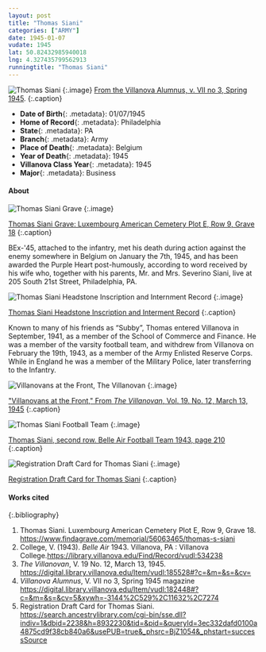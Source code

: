 ```yaml
---
layout: post
title: "Thomas Siani"
categories: ["ARMY"]
date: 1945-01-07
vudate: 1945
lat: 50.82432985940018
lng: 4.327435799562913
runningtitle: "Thomas Siani"
---
```


![Thomas Siani](images/SianiThomas_VillanovaAlumnus_1.jpg)
  {:.image}
[From the Villanova Alumnus, v. VII no 3, Spring 1945](https://digital.library.villanova.edu/Item/vudl:182448#?c=&m=&s=&cv=5&xywh=-3144%2C529%2C11632%2C7274).
  {:.caption}

* **Date of Birth**{: .metadata}: 01/07/1945
* **Home of Record**{: .metadata}: Philadelphia
* **State**{: .metadata}: PA
* **Branch**{: .metadata}: Army
* **Place of Death**{: .metadata}: Belgium
* **Year of Death**{: .metadata}: 1945
* **Villanova Class Year**{: .metadata}: 1945
* **Major**{: .metadata}: Business


#### About

![Thomas Siani Grave](images/SianiThomasGrave_3.jpg)
  {:.image}

[Thomas Siani Grave: Luxembourg American Cemetery Plot E, Row 9, Grave 18](https://www.findagrave.com/memorial/56063465/thomas-s-siani)
  {:.caption}

BEx-'45, attached to the infantry, met his death during action against the enemy somewhere in Belgium on January the 7th, 1945, and has been awarded the Purple Heart post-humously, according to word received by his wife who, together with his parents, Mr. and Mrs. Severino Siani, live at 205 South 21st Street, Philadelphia, PA.

![Thomas Siani Headstone Inscription and Internment Record](images/SianiThomas_HeadstoneInscription_2.jpg)
  {:.image}

[Thomas Siani Headstone Inscription and Interment Record](https://search.ancestrylibrary.com/cgi-bin/sse.dll?indiv=1&dbid=9170&h=96352&tid=&pid=&queryId=532f107539757de0ae5225aa303e891c&usePUB=true&_phsrc=BjZ1058&_phstart=successSource)
  {:.caption}

Known to many of his friends as “Subby”, Thomas entered Villanova in September, 1941, as a member of the School of Commerce and Finance. He was a member of the varsity football team, and withdrew from Villanova on February the 19th, 1943, as a member of the Army Enlisted Reserve Corps. While in England he was a member of the Military Police, later transferring to the Infantry.

![Villanovans at the Front, The Villanovan](images/SianiThomas_TheVillanovan_4.png)
  {:.image}

["Villanovans at the Front," From _The Villanovan_, Vol. 19. No. 12, March 13, 1945](https://digital.library.villanova.edu/Item/vudl:185528#?c=&m=&s=&cv=)
  {:.caption}

![Thomas Siani Football Team](images/SianiThomas_1943FootballBelleAir_5.jpg)
  {:.image}

[Thomas Siani, second row. Belle Air Football Team 1943, page 210](https://library.villanova.edu/Find/Record/vudl:534238)
  {:.caption}

![Registration Draft Card for Thomas Siani](images/SianiThomasRegistrationCard_6.jpg)
  {:.image}

[Registration Draft Card for Thomas Siani](https://search.ancestrylibrary.com/cgi-bin/sse.dll?indiv=1&dbid=2238&h=8932230&tid=&pid=&queryId=3ec332dafd0100a4875cd9f38cb840a6&usePUB=true&_phsrc=BjZ1054&_phstart=successSource)
  {:.caption}



#### Works cited

{:.bibliography}
1. Thomas Siani. Luxembourg American Cemetery Plot E, Row 9, Grave 18. <https://www.findagrave.com/memorial/56063465/thomas-s-siani>
2. College, V. (1943). _Belle Air_ 1943. Villanova, PA : Villanova College.<https://library.villanova.edu/Find/Record/vudl:534238>
4. _The Villanovan_, V. 19 No. 12, March 13, 1945. <https://digital.library.villanova.edu/Item/vudl:185528#?c=&m=&s=&cv=>
5. _Villanova Alumnus_, V. VII no 3, Spring 1945 magazine <https://digital.library.villanova.edu/Item/vudl:182448#?c=&m=&s=&cv=5&xywh=-3144%2C529%2C11632%2C7274>
6. Registration Draft Card for Thomas Siani. <https://search.ancestrylibrary.com/cgi-bin/sse.dll?indiv=1&dbid=2238&h=8932230&tid=&pid=&queryId=3ec332dafd0100a4875cd9f38cb840a6&usePUB=true&_phsrc=BjZ1054&_phstart=successSource>
